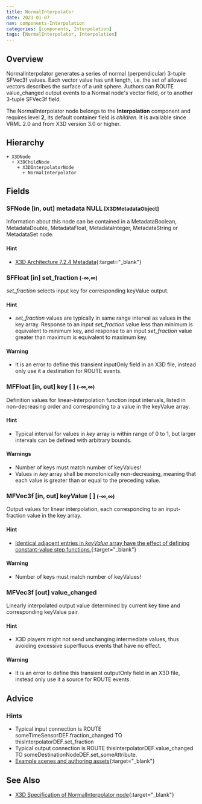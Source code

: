 ```yaml
---
title: NormalInterpolator
date: 2023-01-07
nav: components-Interpolation
categories: [components, Interpolation]
tags: [NormalInterpolator, Interpolation]
---
```

<style>
.post h3 {
  word-spacing: 0.2em;
}
</style>

## Overview

NormalInterpolator generates a series of normal (perpendicular) 3-tuple SFVec3f values. Each vector value has unit length, i.e. the set of allowed vectors describes the surface of a unit sphere. Authors can ROUTE value_changed output events to a Normal node's vector field, or to another 3-tuple SFVec3f field.

The NormalInterpolator node belongs to the **Interpolation** component and requires level **2**, its default container field is *children.* It is available since VRML 2.0 and from X3D version 3.0 or higher.

## Hierarchy

```
+ X3DNode
  + X3DChildNode
    + X3DInterpolatorNode
      + NormalInterpolator
```

## Fields

### SFNode [in, out] **metadata** NULL <small>[X3DMetadataObject]</small>

Information about this node can be contained in a MetadataBoolean, MetadataDouble, MetadataFloat, MetadataInteger, MetadataString or MetadataSet node.

#### Hint

- [X3D Architecture 7.2.4 Metadata](https://www.web3d.org/specifications/X3Dv4Draft/ISO-IEC19775-1v4-IS.proof//Part01/components/core.html#Metadata){:target="_blank"}

### SFFloat [in] **set_fraction** <small>(-∞,∞)</small>

*set_fraction* selects input key for corresponding keyValue output.

#### Hint

- *set_fraction* values are typically in same range interval as values in the key array. Response to an input *set_fraction* value less than minimum is equivalent to minimum key, and response to an input *set_fraction* value greater than maximum is equivalent to maximum key.

#### Warning

- It is an error to define this transient inputOnly field in an X3D file, instead only use it a destination for ROUTE events.

### MFFloat [in, out] **key** [ ] <small>(-∞,∞)</small>

Definition values for linear-interpolation function input intervals, listed in non-decreasing order and corresponding to a value in the keyValue array.

#### Hint

- Typical interval for values in *key* array is within range of 0 to 1, but larger intervals can be defined with arbitrary bounds.

#### Warnings

- Number of keys must match number of keyValues!
- Values in *key* array shall be monotonically non-decreasing, meaning that each value is greater than or equal to the preceding value.

### MFVec3f [in, out] **keyValue** [ ] <small>(-∞,∞)</small>

Output values for linear interpolation, each corresponding to an input-fraction value in the key array.

#### Hint

- [Identical adjacent entries in *keyValue* array have the effect of defining constant-value step functions.](https://en.wikipedia.org/wiki/Step_function){:target="_blank"}

#### Warning

- Number of keys must match number of keyValues!

### MFVec3f [out] **value_changed**

Linearly interpolated output value determined by current key time and corresponding keyValue pair.

#### Hint

- X3D players might not send unchanging intermediate values, thus avoiding excessive superfluous events that have no effect.

#### Warning

- It is an error to define this transient outputOnly field in an X3D file, instead only use it a source for ROUTE events.

## Advice

### Hints

- Typical input connection is ROUTE someTimeSensorDEF.fraction_changed TO thisInterpolatorDEF.set_fraction
- Typical output connection is ROUTE thisInterpolatorDEF.value_changed TO someDestinationNodeDEF.set_someAttribute.
- [Example scenes and authoring assets](https://www.web3d.org/x3d/content/examples/X3dForWebAuthors/Chapter07EventAnimationInterpolation){:target="_blank"}

## See Also

- [X3D Specification of NormalInterpolator node](https://www.web3d.org/documents/specifications/19775-1/V4.0/Part01/components/interpolators.html#NormalInterpolator){:target="_blank"}
